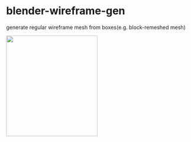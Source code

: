 # blender-wireframe-gen
generate regular wireframe mesh from boxes(e.g. block-remeshed mesh)

<img src="" width = "247" height = "272" alt="" align=center />
